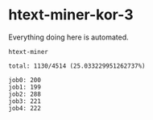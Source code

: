 # htext-miner-kor-3

Everything doing here is automated.

```
htext-miner

total: 1130/4514 (25.033229951262737%)

job0: 200
job1: 199
job2: 288
job3: 221
job4: 222
```